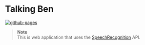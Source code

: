 # Talking Ben

[![github-pages](https://github.com/freak-games-studio/talking-ben/actions/workflows/gh-pages.yml/badge.svg?branch=master)](https://github.com/freak-games-studio/talking-ben/actions/workflows/gh-pages.yaml)

> **Note**\
> This is web application that uses the [SpeechRecognition](https://developer.mozilla.org/en-US/docs/Web/API/SpeechRecognition) API.
